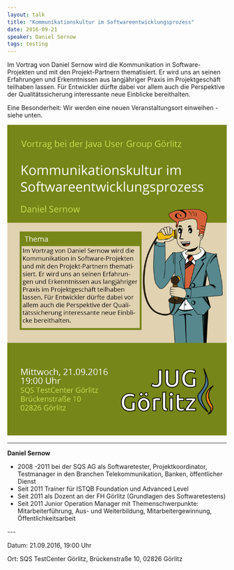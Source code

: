 ```yaml
---
layout: talk
title: "Kommunikationskultur im Softwareentwicklungsprozess"
date: 2016-09-21
speaker: Daniel Sernow
tags: testing
---
```


Im Vortrag von Daniel Sernow wird die Kommunikation in Software-Projekten und mit den Projekt-Partnern thematisiert. Er wird uns an seinen Erfahrungen und Erkenntnissen aus langjähriger Praxis im Projektgeschäft teilhaben lassen. Für Entwickler dürfte dabei vor allem auch die Perspektive der Qualitätssicherung interessante neue Einblicke bereithalten.

Eine Besonderheit: Wir werden eine neuen Veranstaltungsort einweihen - siehe unten.

<img class="event-poster" src="/images/plakat_2016_09.png">

---

<div class="speaker-info">
  <div class="short-info">
    <p><strong>Daniel Sernow</strong></p>
  </div>
  <div class="description">
    <ul>
      <li>2008 -2011 bei der SQS AG als Softwaretester, Projektkoordinator, Testmanager in den Branchen Telekommunikation, Banken, öffentlicher Dienst </li>
      <li>Seit 2011 Trainer für ISTQB Foundation und Advanced Level</li>
      <li>Seit 2011 als Dozent an der FH Görlitz (Grundlagen des Softwaretestens)</li>
      <li>Seit 2011 Junior Operation Manager mit Themenschwerpunkte: Mitarbeiterführung, Aus- und Weiterbildung, Mitarbeitergewinnung, Öffentlichkeitsarbeit</li>
</ul>
  </div>
</div>
---

Datum: 21.09.2016, 19:00 Uhr

Ort: SQS TestCenter Görlitz, Brückenstraße 10, 02826 Görlitz
